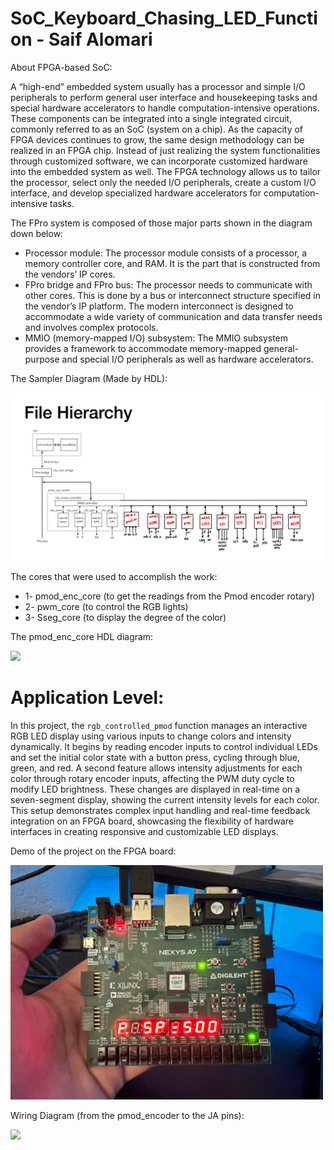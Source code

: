 # SoC_Keyboard_Chasing_LED_Function - Saif Alomari

About FPGA-based SoC:

A “high-end” embedded system usually has a processor and simple I/O peripherals to perform general user interface and housekeeping tasks and special hardware accelerators to handle computation-intensive operations. These components can be integrated into a single integrated circuit, commonly referred to as an SoC (system on a chip). As the capacity of FPGA devices continues to grow, the same design methodology can be realized in an FPGA chip. Instead of just realizing the system functionalities through customized software, we can incorporate customized hardware into the embedded system as well. The FPGA technology allows us to tailor the processor, select only the needed I/O peripherals, create a custom I/O interface, and develop specialized hardware accelerators for computation-intensive tasks.

The FPro system is composed of those major parts shown in the diagram down below:
- Processor module: The processor module consists of a processor, a memory controller core, and RAM. It is the part that is constructed from the vendors’ IP cores.
- FPro bridge and FPro bus: The processor needs to communicate with other cores. This is done by a bus or interconnect structure specified in the vendor’s IP platform. The modern interconnect is designed to accommodate a wide variety of communication and data transfer needs and involves complex protocols.
- MMIO (memory-mapped I/O) subsystem: The MMIO subsystem provides a framework to accommodate memory-mapped general-purpose and special I/O peripherals as well as hardware accelerators.

The Sampler Diagram (Made by HDL): 

<img src='./pictures/file_hierarchy.jpg' width='800'>

The cores that were used to accomplish the work: 
- 1- pmod_enc_core (to get the readings from the Pmod encoder rotary)
- 2- pwm_core (to control the RGB lights)
- 3- Sseg_core (to display the degree of the color)

The pmod_enc_core HDL diagram: 

<img src='./pictures/pmod_enc_core.jpg' width='400'>


# Application Level: 

In this project, the `rgb_controlled_pmod` function manages an interactive RGB LED display using various inputs to change colors and intensity dynamically. It begins by reading encoder inputs to control individual LEDs and set the initial color state with a button press, cycling through blue, green, and red. A second feature allows intensity adjustments for each color through rotary encoder inputs, affecting the PWM duty cycle to modify LED brightness. These changes are displayed in real-time on a seven-segment display, showing the current intensity levels for each color. This setup demonstrates complex input handling and real-time feedback integration on an FPGA board, showcasing the flexibility of hardware interfaces in creating responsive and customizable LED displays.

Demo of the project on the FPGA board:

<img src='./pictures/demo.jpg' width='500'>

Wiring Diagram (from the pmod_encoder to the JA pins):

<img src='./pictures/wiring_diagram.jpg' width='500'>
